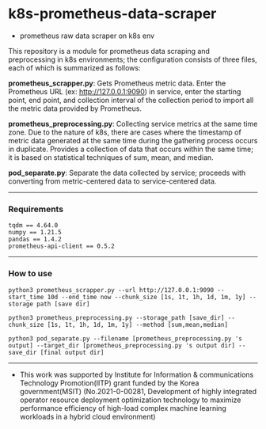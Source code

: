 # k8s-prometheus-data-scraper    
- prometheus raw data scraper on k8s env    

This repository is a module for prometheus data scraping and preprocessing in k8s environments; the configuration consists of three files, each of which is summarized as follows:

**prometheus_scrapper.py**: Gets Prometheus metric data. Enter the Prometheus URL (ex: http://127.0.0.1:9090) in service, enter the starting point, end point, and collection interval of the collection period to import all the metric data provided by Prometheus.

**prometheus_preprocessing.py**: Collecting service metrics at the same time zone. Due to the nature of k8s, there are cases where the timestamp of metric data generated at the same time during the gathering process occurs in duplicate. Provides a collection of data that occurs within the same time; it is based on statistical techniques of sum, mean, and median.

**pod_separate.py**: Separate the data collected by service; proceeds with converting from metric-centered data to service-centered data.

------------
### Requirements
```
tqdm == 4.64.0
numpy == 1.21.5
pandas == 1.4.2
prometheus-api-client == 0.5.2
```

-----------------

### How to use
```
python3 prometheus_scrapper.py --url http://127.0.0.1:9090 --start_time 10d --end_time now --chunk_size [1s, 1t, 1h, 1d, 1m, 1y] --storage path [save dir]

python3 prometheus_preprocessing.py --storage_path [save_dir] --chunk_size [1s, 1t, 1h, 1d, 1m, 1y] --method [sum,mean,median]

python3 pod_separate.py --filename [prometheus_preprocessing.py 's output] --target_dir [prometheus_preprocessing.py 's output dir] --save_dir [final output dir]
```
------------------
- This work was supported by Institute for Information & communications Technology Promotion(IITP) grant funded by the Korea government(MSIT) (No.2021-0-00281, Development of highly integrated operator resource deployment optimization technology to maximize performance efficiency of high-load complex machine learning workloads in a hybrid cloud environment)

<!-- >>>>>>> aa9fb28b66f0adeadda5fcc24ea04af177947340 -->
